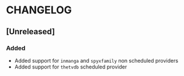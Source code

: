 # CHANGELOG

## [Unreleased]

### Added

- Added support for `inmanga` and `spyxfamily` non scheduled providers
- Added support for `thetvdb` scheduled provider
